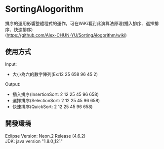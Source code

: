 # SortingAlogorithm
排序的運用影響整體程式的運作，可在WiKi看到此演算法原理(插入排序、選擇排序、快速排序)</br>
(https://github.com/Alex-CHUN-YU/SortingAlogorithm/wiki)
## 使用方式
Input:</br>
* 大小為六的數字陣列(Ex:12 25 658 96 45 2)</br>

Output:</br>
* 插入排序(InsertionSort: 2 12 25 45 96 658)</br>
* 選擇排序(SelectionSort: 2 12 25 45 96 658)</br>
* 快速排序(QuickSort: 2 12 25 45 96 658)</br>

## 開發環境
Eclipse Version: Neon.2 Release (4.6.2)</br>
JDK: java version "1.8.0_121"</br>

